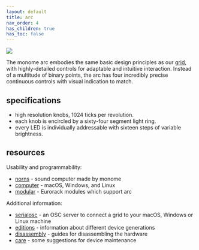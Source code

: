 ```yaml
---
layout: default
title: arc
nav_order: 4
has_children: true
has_toc: false
---
```


![](images/arc-hands.jpg)

The monome arc embodies the same basic design principles as our [grid](../grid), with highly-detailed controls for adaptable and intuitive interaction. Instead of a multitude of binary points, the arc has four incredibly precise continuous controls with visual indication to match.

## specifications

- high resolution knobs, 1024 ticks per revolution.
- each knob is encircled by a sixty-four segment light ring.
- every LED is individually addressable with sixteen steps of variable brightness.

## resources

Usability and programmability:

- [norns](arc-norns) - sound computer made by monome
- [computer](arc-computer) - macOS, Windows, and Linux
- [modular](arc-modular) - Eurorack modules which support arc

Additional information:

- [serialosc](/docs/serialosc) - an OSC server to connect a grid to your macOS, Windows or Linux machine
- [editions](editions) - information about different device generations
- [disassembly](disassembly) - guides for disassembling the hardware
- [care](care) - some suggestions for device maintenance